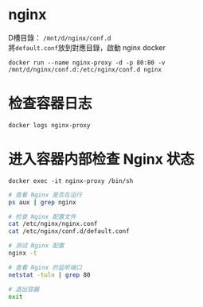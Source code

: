 # nginx  

D槽目錄： `/mnt/d/nginx/conf.d`  
將`default.conf`放到對應目錄，啟動 nginx docker  

    docker run --name nginx-proxy -d -p 80:80 -v /mnt/d/nginx/conf.d:/etc/nginx/conf.d nginx  

# 检查容器日志  

    docker logs nginx-proxy

# 进入容器内部检查 Nginx 状态  

    docker exec -it nginx-proxy /bin/sh

```sh
# 查看 Nginx 是否在运行
ps aux | grep nginx

# 检查 Nginx 配置文件
cat /etc/nginx/nginx.conf
cat /etc/nginx/conf.d/default.conf

# 测试 Nginx 配置
nginx -t

# 查看 Nginx 的监听端口
netstat -tuln | grep 80

# 退出容器
exit

```